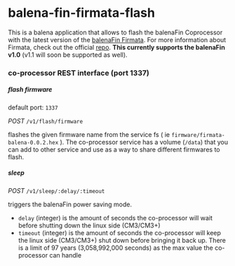 # balena-fin-firmata-flash

This is a balena application that allows to flash the balenaFin Coprocessor with the latest version of the [balenaFin Firmata](https://github.com/balena-io/balena-fin-coprocessor-firmata). For more information about Firmata, check out the official [repo](https://github.com/firmata/protocol). **This currently supports the balenaFin v1.0** (v1.1 will soon be supported as well).

### co-processor REST interface (port 1337)

##### flash firmware

default port: `1337`

_POST_ `/v1/flash/firmware`

flashes the given firmware name from the service fs ( ie `firmware/firmata-balena-0.0.2.hex` ). The co-processor service has a volume (`/data`) that you can add to other service and use as a way to share different firmwares to flash.

##### sleep

_POST_ `/v1/sleep/:delay/:timeout`

triggers the balenaFin power saving mode.
* `delay` (integer) is the amount of seconds the co-processor will wait before shutting down the linux side (CM3/CM3+)
* `timeout` (integer) is the amount of seconds the co-processor will keep the linux side (CM3/CM3+) shut down before bringing it back up. There is a limit of 97 years (3,058,992,000 seconds) as the max value the co-processor can handle
